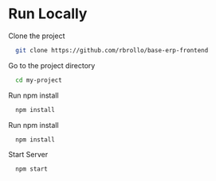 # Run Locally

Clone the project

```bash
  git clone https://github.com/rbrollo/base-erp-frontend
```

Go to the project directory

```bash
  cd my-project
```

Run npm install

```bash
  npm install
```

Run npm install

```bash
  npm install
```

Start Server

```bash
  npm start
```
